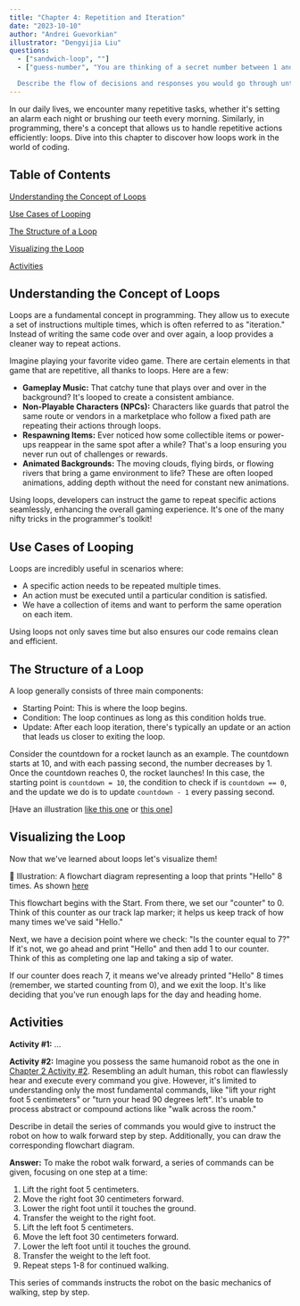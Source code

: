 ```yaml
---
title: "Chapter 4: Repetition and Iteration"
date: "2023-10-10"
author: "Andrei Guevorkian"
illustrator: "Dengyijia Liu"
questions:
  - ["sandwich-loop", ""]
  - ["guess-number", "You are thinking of a secret number between 1 and 100, and you ask your friend to guess it. If their guess is too high, you respond with \"Too high\". If their guess is too low, you say \"Too low\". Your friend continues guessing based on your feedback until they correctly guess the secret number.

  Describe the flow of decisions and responses you would go through until the correct number is identified, as if you were instructing someone to create a flowchart for the game."]
---
```


In our daily lives, we encounter many repetitive tasks, whether it's setting an alarm each night or brushing our teeth every morning. Similarly, in programming, there's a concept that allows us to handle repetitive actions efficiently: loops. Dive into this chapter to discover how loops work in the world of coding.

## Table of Contents

[Understanding the Concept of Loops](#understanding-the-concept-of-loops)

[Use Cases of Looping](#use-cases-of-looping)

[The Structure of a Loop](#the-structure-of-a-loop)

[Visualizing the Loop](#visualizing-the-loop)

[Activities](#activities)

## Understanding the Concept of Loops

Loops are a fundamental concept in programming. They allow us to execute a set of instructions multiple times, which is often referred to as "iteration." Instead of writing the same code over and over again, a loop provides a cleaner way to repeat actions.

Imagine playing your favorite video game. There are certain elements in that game that are repetitive, all thanks to loops. Here are a few:

- **Gameplay Music:** That catchy tune that plays over and over in the background? It's looped to create a consistent ambiance.
- **Non-Playable Characters (NPCs):** Characters like guards that patrol the same route or vendors in a marketplace who follow a fixed path are repeating their actions through loops.
- **Respawning Items:** Ever noticed how some collectible items or power-ups reappear in the same spot after a while? That's a loop ensuring you never run out of challenges or rewards.
- **Animated Backgrounds:** The moving clouds, flying birds, or flowing rivers that bring a game environment to life? These are often looped animations, adding depth without the need for constant new animations.

Using loops, developers can instruct the game to repeat specific actions seamlessly, enhancing the overall gaming experience. It's one of the many nifty tricks in the programmer's toolkit!

## Use Cases of Looping

Loops are incredibly useful in scenarios where:

- A specific action needs to be repeated multiple times.
- An action must be executed until a particular condition is satisfied.
- We have a collection of items and want to perform the same operation on each item.

Using loops not only saves time but also ensures our code remains clean and efficient.

## The Structure of a Loop

A loop generally consists of three main components:

- Starting Point: This is where the loop begins.
- Condition: The loop continues as long as this condition holds true.
- Update: After each loop iteration, there's typically an update or an action that leads us closer to exiting the loop.

Consider the countdown for a rocket launch as an example. The countdown starts at 10, and with each passing second, the number decreases by 1. Once the countdown reaches 0, the rocket launches! In this case, the starting point is `countdown = 10`, the condition to check if is `countdown == 0`, and the update we do is to update `countdown - 1` every passing second.

[Have an illustration [like this one](https://www.google.com/url?sa=i&url=https%3A%2F%2Fwww.quora.com%2FHow-do-I-visualize-a-loop-in-C-programming&psig=AOvVaw3nEYgUSEy0vJgFHnHPCkYu&ust=1697055905206000&source=images&cd=vfe&opi=89978449&ved=0CBEQjRxqFwoTCJiF5Iao7IEDFQAAAAAdAAAAABAD) or [this one](https://miro.medium.com/v2/resize:fit:1400/format:webp/1*IMUHWrK8w_b_t25ZYRm47g.png)]

## Visualizing the Loop

Now that we've learned about loops let's visualize them!

🎨 Illustration: A flowchart diagram representing a loop that prints "Hello" 8 times. As shown [here](https://www.google.com/url?sa=i&url=https%3A%2F%2Fonline.visual-paradigm.com%2Fdiagrams%2Ftemplates%2Fflowchart%2Fflowchart-example-using-loop%2F&psig=AOvVaw3eXjygPKUVObcEHkNF7kqV&ust=1697038491315000&source=images&cd=vfe&opi=89978449&ved=0CBEQjRxqFwoTCJDMkZbn64EDFQAAAAAdAAAAABAX)

This flowchart begins with the Start. From there, we set our "counter" to 0. Think of this counter as our track lap marker; it helps us keep track of how many times we've said "Hello."

Next, we have a decision point where we check: "Is the counter equal to 7?" If it's not, we go ahead and print "Hello" and then add 1 to our counter. Think of this as completing one lap and taking a sip of water.

If our counter does reach 7, it means we've already printed "Hello" 8 times (remember, we started counting from 0), and we exit the loop. It's like deciding that you've run enough laps for the day and heading home.

## Activities

**Activity #1:** ...

**Activity #2:** Imagine you possess the same humanoid robot as the one in [Chapter 2 Activity #2](./chapter2.md/#). Resembling an adult human, this robot can flawlessly hear and execute every command you give. However, it's limited to understanding only the most fundamental commands, like "lift your right foot 5 centimeters" or "turn your head 90 degrees left". It's unable to process abstract or compound actions like "walk across the room."

Describe in detail the series of commands you would give to instruct the robot on how to walk forward step by step. Additionally, you can draw the corresponding flowchart diagram.

**Answer:**
To make the robot walk forward, a series of commands can be given, focusing on one step at a time:

1. Lift the right foot 5 centimeters.
2. Move the right foot 30 centimeters forward.
3. Lower the right foot until it touches the ground.
4. Transfer the weight to the right foot.
5. Lift the left foot 5 centimeters.
6. Move the left foot 30 centimeters forward.
7. Lower the left foot until it touches the ground.
8. Transfer the weight to the left foot.
9. Repeat steps 1-8 for continued walking.

This series of commands instructs the robot on the basic mechanics of walking, step by step.

<!-- [Flowchart diagram] -->
